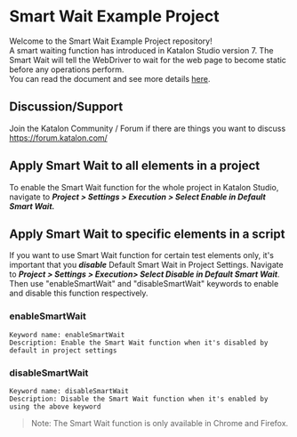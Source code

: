 # Smart Wait Example Project
Welcome to the Smart Wait Example Project repository!<br>
A smart waiting function has introduced in Katalon Studio version 7. The Smart Wait will tell the WebDriver to wait for the web page to become static before any operations perform.<br>
You can read the document and see more details [here](https://docs.katalon.com/katalon-studio/docs/webui-smartwait.html).

## Discussion/Support
Join the Katalon Community / Forum if there are things you want to discuss https://forum.katalon.com/

## Apply Smart Wait to all elements in a project
To enable the Smart Wait function for the whole project in Katalon Studio, navigate to ***Project > Settings > Execution > Select Enable in Default Smart Wait.***

## Apply Smart Wait to specific elements in a script
If you want to use Smart Wait function for certain test elements only, it's important that you ***disable*** Default Smart Wait in Project Settings. Navigate to ***Project > Settings > Execution> Select Disable in Default Smart Wait***.
Then use "enableSmartWait" and "disableSmartWait" keywords to enable and disable this function respectively.

### enableSmartWait
```
Keyword name: enableSmartWait
Description: Enable the Smart Wait function when it's disabled by default in project settings
```

### disableSmartWait
```
Keyword name: disableSmartWait
Description: Disable the Smart Wait function when it's enabled by using the above keyword
```

> Note: The Smart Wait function is only available in Chrome and Firefox.
